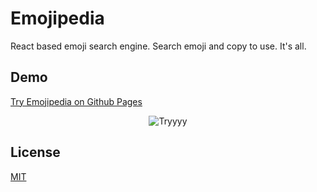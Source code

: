 # Emojipedia
React based emoji search engine. Search emoji and copy to use. It's all.


## Demo

[Try Emojipedia on Github Pages](https://kadirmetin.github.io/emojipedia/)

<p align="center">
<img src="https://media2.giphy.com/media/3eVWK4wwsupueOdlBs/giphy.gif" alt="Tryyyy"/>
</p>

## License

[MIT](https://choosealicense.com/licenses/mit/)
